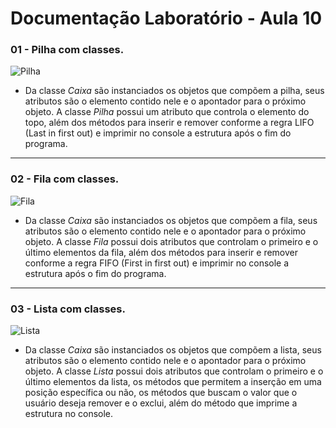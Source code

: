 # Documentação Laboratório - Aula 10

### 01 - Pilha com classes.

![Pilha](https://user-images.githubusercontent.com/97108963/207882584-f3c3875a-5825-4046-a118-74b2c87472c6.PNG)

* Da classe *Caixa* são instanciados os objetos que compõem a pilha, seus atributos são o elemento contido nele e o apontador para o próximo objeto. A classe *Pilha* possui um atributo que controla o elemento do topo, além dos métodos para inserir e remover conforme a regra LIFO (Last in first out) e imprimir no console a estrutura após o fim do programa.

---

### 02 - Fila com classes.

![Fila](https://user-images.githubusercontent.com/97108963/207882590-aee2c0c6-7555-424f-9008-09946d03246e.PNG)

* Da classe *Caixa* são instanciados os objetos que compõem a fila, seus atributos são o elemento contido nele e o apontador para o próximo objeto. A classe *Fila* possui dois atributos que controlam o primeiro e o último elementos da fila, além dos métodos para inserir e remover conforme a regra FIFO (First in first out) e imprimir no console a estrutura após o fim do programa.

---

### 03 - Lista com classes.

![Lista](https://user-images.githubusercontent.com/97108963/207882587-2738062e-1fa2-46bd-82d3-1b9855143705.PNG)

* Da classe *Caixa* são instanciados os objetos que compõem a lista, seus atributos são o elemento contido nele e o apontador para o próximo objeto. A classe *Lista* possui dois atributos que controlam o primeiro e o último elementos da lista, os métodos que permitem a inserção em uma posição específica ou não, os métodos que buscam o valor que o usuário deseja remover e o exclui, além do método que imprime a estrutura no console.
